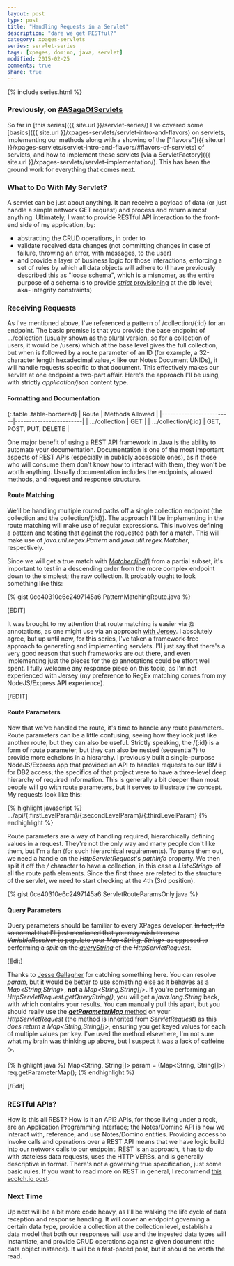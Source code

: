 ```yaml
---
layout: post
type: post
title: "Handling Requests in a Servlet"
description: "dare we get RESTful?"
category: xpages-servlets
series: servlet-series
tags: [xpages, domino, java, servlet]
modified: 2015-02-25
comments: true
share: true
---
```


{% include series.html %}

### Previously, on [#ASagaOfServlets](//twitter.com/search?q=%23ASagaOfServlets)
So far in [this series]({{ site.url }}/servlet-series/) I've covered some [basics]({{ site.url }}/xpages-servlets/servlet-intro-and-flavors) on servlets, implementing our methods along with a showing of the ["flavors"]({{ site.url }}/xpages-servlets/servlet-intro-and-flavors/#flavors-of-servlets) of servlets, and how to implement these servlets [via a ServletFactory]({{ site.url }}/xpages-servlets/servlet-implementation/). This has been the ground work for everything that comes next.

### What to Do With My Servlet?
A servlet can be just about anything. It can receive a payload of data (or just handle a simple network GET request) and process and return almost anything. Ultimately, I want to provide RESTful API interaction to the front-end side of my application, by:

* abstracting the CRUD operations, in order to
* validate received data changes (not committing changes in case of failure, throwing an error, with messages, to the user)
* and provide a layer of business logic for those interactions, enforcing a set of rules by which all data objects will adhere to (I have previously described this as "loose schema", which is a misnomer, as the entire purpose of a schema is to provide [_strict_ provisioning](//en.wikipedia.org/wiki/Database_schema) at the db level; aka- integrity constraints)

### Receiving Requests
As I've mentioned above, I've referenced a pattern of /collection/{:id} for an endpoint. The basic premise is that you provide the base endpoint of .../collection (usually shown as the plural version, so for a collection of users, it would be /user**s**) which at the base level gives the full collection, but when is followed by a route parameter of an ID (for example, a 32-character length hexadecimal value,< like our Notes Document UNIDs), it will handle requests specific to that document. This effectively makes our servlet at one endpoint a two-part affair. Here's the approach I'll be using, with strictly _application/json_ content type.

#### Formatting and Documentation

{:.table .table-bordered}
| Route                   | Methods Allowed        |
|-------------------------|------------------------|
| .../collection          | GET                    |
| .../collection/{:id}    | GET, POST, PUT, DELETE |

One major benefit of using a REST API framework in Java is the ability to automate your documentation. Documentation is one of the most important aspects of REST APIs (especially in publicly accessible ones), as if those who will consume them don't know how to interact with them, they won't be worth anything. Usually documentation includes the endpoints, allowed methods, and request and response structure.


#### Route Matching
We'll be handling multiple routed paths off a single collection endpoint (the collection and the collection/{:id}). The approach I'll be implementing in the route matching will make use of regular expressions. This involves defining a pattern and testing that against the requested path for a match. This will make use of _java.util.regex.Pattern_ and _java.util.regex.Matcher_, respectively.

Since we will get a true match with [_Matcher.find()_](//docs.oracle.com/javase/6/docs/api/java/util/regex/Matcher.html#find()) from a partial subset, it's important to test in a descending order from the more complex endpoint down to the simplest; the raw collection. It probably ought to look something like this:

{% gist 0ce40310e6c2497145a6 PatternMatchingRoute.java %}<br />

[EDIT]

It was brought to my attention that route matching is easier via @ annotations, as one might use via an approach [with Jersey](//jersey.java.net/). I absolutely agree, but up until now, for this series, I've taken a framework-free approach to generating and implementing servlets. I'll just say that there's a very good reason that such frameworks are out there, and even implementing just the pieces for the @ annotations could be effort well spent. I fully welcome any response piece on this topic, as I'm not experienced with Jersey (my preference to RegEx matching comes from my NodeJS/Express API experience).

[/EDIT]

#### Route Parameters
Now that we've handled the route, it's time to handle any route parameters. Route parameters can be a little confusing, seeing how they look just like another route, but they can also be useful. Strictly speaking, the /{:id} is a form of route parameter, but they can also be nested (sequential?) to provide more echelons in a hierarchy. I previously built a single-purpose NodeJS/Express app that provided an API to handles requests to our IBM i for DB2 access; the specifics of that project were to have a three-level deep hierarchy of required information. This is generally a bit deeper than most people will go with route parameters, but it serves to illustrate the concept. My requests look like this:

{% highlight javascript %}
.../api/{:firstLevelParam}/{:secondLevelParam}/{:thirdLevelParam}
{% endhighlight %}

Route parameters are a way of handling required, hierarchically defining values in a request. They're not the only way and many people don't like them, but I'm a fan (for such hierarchical requirements). To parse them out, we need a handle on the _HttpServletRequest_'s _pathInfo_ property. We then split it off the _/_ character to have a collection, in this case a _List&lt;String&gt;_ of all the route path elements. Since the first three are related to the structure of the servlet, we need to start checking at the 4th (3rd position).

{% gist 0ce40310e6c2497145a6 ServletRouteParamsOnly.java %}<br />

#### Query Parameters
Query parameters should be familiar to every XPages developer. <s>In fact, it's so normal that I'll just mentioned that you may wish to use a _VariableResolver_ to populate your _Map&lt;String, String&gt;_ as opposed to performing a _split_ on the [_queryString_](//docs.oracle.com/javaee/6/api/javax/servlet/http/HttpServletRequest.html#getQueryString()) of the _HttpServletRequest_.</s>

[Edit]

Thanks to [Jesse Gallagher](//twitter.com/Gidgerby) for catching something here. You can resolve _param_, but it would be better to use something else as it behaves as a _Map&lt;String,String&gt;_, **not** a _Map&lt;String,String[]&gt;_. If you're performing an _HttpServletRequest.getQueryString()_,  you will get a _java.lang.String_ back, with which contains your results. You can manually pull this apart, but you should really use the [**_getParameterMap_** method](//docs.oracle.com/javaee/6/api/javax/servlet/ServletRequest.html#getParameterMap()) on your _HttpServletRequest_ (the method is inherited from _ServletRequest_) as this _does return_ a _Map&lt;String,String[]&gt;_, ensuring you get keyed values for each of multiple values per key. I've used the method elsewhere, I'm not sure what my brain was thinking up above, but I suspect it was a lack of caffeine :coffee:.

{% highlight java %}
Map<String, String[]> param = (Map<String, String[]>) req.getParameterMap();
{% endhighlight %}

[/Edit]

### RESTful APIs?
How is this all REST? How is it an API? APIs, for those living under a rock, are an Application Programming Interface; the Notes/Domino API is how we interact with, reference, and use Notes/Domino entities. Providing access to invoke calls and operations over a REST API means that we have logic build into our network calls to our endpoint. REST is an approach, it has to do with stateless data requests, uses the HTTP VERBs, and is generally descriptive in format. There's not a governing true specification, just some basic rules. If you want to read more on REST in general, I recommend [this scotch.io post](//scotch.io/bar-talk/designing-a-restful-web-api).

### Next Time
Up next will be a bit more code heavy, as I'll be walking the life cycle of data reception and response handling. It will cover an endpoint governing a certain data type, provide a collection at the collection level, establish a data model that both our responses will use and the ingested data types will instantiate, and provide CRUD operations against a given document (the data object instance). It will be a fast-paced post, but it should be worth the read.
